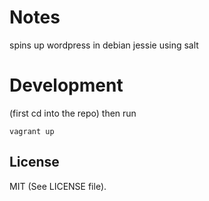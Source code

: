 # Notes

spins up wordpress in debian jessie using salt

# Development

(first cd into the repo) then run

```
vagrant up
```

## License

MIT (See LICENSE file).
